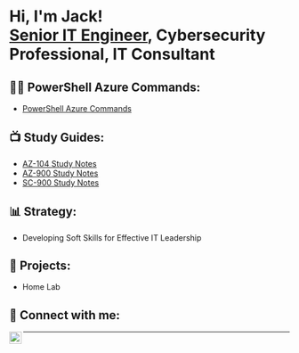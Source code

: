 <h1>Hi, I'm Jack! <br/><a href="https://www.linkedin.com/in/jack-milburn/">Senior IT Engineer</a>, Cybersecurity Professional, IT Consultant</h1>

<h2>👨‍💻 PowerShell Azure Commands:</h2>

- [PowerShell Azure Commands](https://github.com/Nanobyte1991/PowerShell-Azure-Commands)

<h2>📺 Study Guides:</h2>

- [AZ-104 Study Notes](https://github.com/Nanobyte1991/AZ-104-Study-Notes)
- [AZ-900 Study Notes](https://github.com/Nanobyte1991/AZ-900-Study-Notes)
- [SC-900 Study Notes](https://github.com/Nanobyte1991/SC-900-Study-Notes)

<h2>📊 Strategy:</h2>

- Developing Soft Skills for Effective IT Leadership

<h2>🔧 Projects:</h2>

- Home Lab

<h2> 🤳 Connect with me:</h2>

[<img align="left" alt="Jack | LinkedIn" width="22px" src="https://cdn.jsdelivr.net/npm/simple-icons@v3/icons/linkedin.svg" />][linkedin]

[linkedin]: https://www.linkedin.com/in/jack-milburn
****
